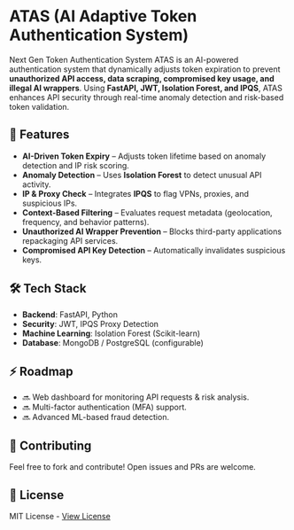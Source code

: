 # ATAS (AI Adaptive Token Authentication System)

Next Gen Token Authentication System
ATAS is an AI-powered authentication system that dynamically adjusts token expiration to prevent **unauthorized API access, data scraping, compromised key usage, and illegal AI wrappers**. Using **FastAPI, JWT, Isolation Forest, and IPQS**, ATAS enhances API security through real-time anomaly detection and risk-based token validation.

## 🚀 Features
- **AI-Driven Token Expiry** – Adjusts token lifetime based on anomaly detection and IP risk scoring.
- **Anomaly Detection** – Uses **Isolation Forest** to detect unusual API activity.
- **IP & Proxy Check** – Integrates **IPQS** to flag VPNs, proxies, and suspicious IPs.
- **Context-Based Filtering** – Evaluates request metadata (geolocation, frequency, and behavior patterns).
- **Unauthorized AI Wrapper Prevention** – Blocks third-party applications repackaging API services.
- **Compromised API Key Detection** – Automatically invalidates suspicious keys.

## 🛠️ Tech Stack
- **Backend**: FastAPI, Python
- **Security**: JWT, IPQS Proxy Detection
- **Machine Learning**: Isolation Forest (Scikit-learn)
- **Database**: MongoDB / PostgreSQL (configurable)

## ⚡ Roadmap
- 🔜 Web dashboard for monitoring API requests & risk analysis.
- 🔜 Multi-factor authentication (MFA) support.
- 🔜 Advanced ML-based fraud detection.

## 🤝 Contributing
Feel free to fork and contribute! Open issues and PRs are welcome.

## 📜 License
MIT License - [View License](LICENSE)
